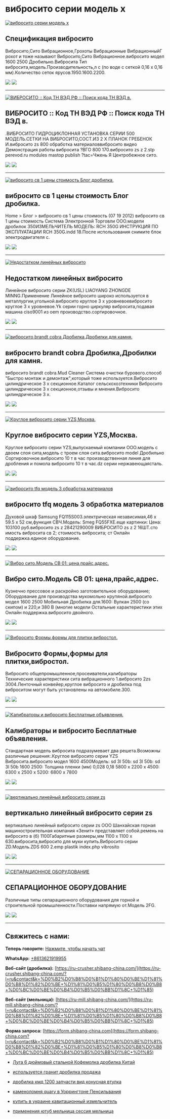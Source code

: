 # вибросито серии модель х

<a href="https://swt.shibang-china.com/?l=ru&img&k=%D0%B2%D0%B8%D0%B1%D1%80%D0%BE%D1%81%D0%B8%D1%82%D0%BE+%D1%81%D0%B5%D1%80%D0%B8%D0%B8+%D0%BC%D0%BE%D0%B4%D0%B5%D0%BB%D1%8C+%D1%85" target="_blank">![вибросито серии модель х](http://static.shibang-china.com/all-800x300/1371.jpg)</a>

## Спецификация вибросито
Вибросито,Сито Вибрационное,Грохоты Вибрационные ВибрационныйГ рохот и тоже называют Вибросито,Сито Вибрационное.вибросито модел 1600 2500 Дробильно.Вибросита Тип вибросита,модель.Производительность,л с (по воде с сеткой 0,16 х 0,16 мм).Количество сеток ярусов.1950.1600.2200.


<a href="https://whatsapp.shibangsoft.com/WhatsApp.php" target="_blank" title="WhatsApp">![](http://static.shibang-china.com/icon/whatsapp.png)</a> <a href="https://swt.shibang-china.com/?l=ru&icon&k=%D0%B2%D0%B8%D0%B1%D1%80%D0%BE%D1%81%D0%B8%D1%82%D0%BE+%D1%81%D0%B5%D1%80%D0%B8%D0%B8+%D0%BC%D0%BE%D0%B4%D0%B5%D0%BB%D1%8C+%D1%85" target="_blank">![](http://static.shibang-china.com/icon/chat-ru.png)</a>

---

<a href="https://swt.shibang-china.com/?l=ru&img&k=%D0%B2%D0%B8%D0%B1%D1%80%D0%BE%D1%81%D0%B8%D1%82%D0%BE+%D1%81%D0%B5%D1%80%D0%B8%D0%B8+%D0%BC%D0%BE%D0%B4%D0%B5%D0%BB%D1%8C+%D1%85" target="_blank">![ВИБРОСИТО :: Код ТН ВЭД РФ :: Поиск кода ТН ВЭД в.](http://static.shibang-china.com/all-800x300/1186.jpg)</a>

## ВИБРОСИТО :: Код ТН ВЭД РФ :: Поиск кода ТН ВЭД в.
.ВИБРОСИТО ГИДРОЦИКЛОННАЯ УСТАНОВКА СЕРИИ 500 МОДЕЛЬ.СЕТКИ НА ВИБРОСИТО,СОСТ.ИЗ 2 Х ПЛАНОК ГРЕБЕНОК И.вибросито zs 800 обработка материаловвибросито видео Демонстрация работы вибросита ?ВГО 800 170.вибросито zs z 2.stp perevod.ru modules mastop publish ?tac=Чжень Я Центробежное сито.


<a href="https://whatsapp.shibangsoft.com/WhatsApp.php" target="_blank" title="WhatsApp">![](http://static.shibang-china.com/icon/whatsapp.png)</a> <a href="https://swt.shibang-china.com/?l=ru&icon&k=%D0%B2%D0%B8%D0%B1%D1%80%D0%BE%D1%81%D0%B8%D1%82%D0%BE+%D1%81%D0%B5%D1%80%D0%B8%D0%B8+%D0%BC%D0%BE%D0%B4%D0%B5%D0%BB%D1%8C+%D1%85" target="_blank">![](http://static.shibang-china.com/icon/chat-ru.png)</a>

---

<a href="https://swt.shibang-china.com/?l=ru&img&k=%D0%B2%D0%B8%D0%B1%D1%80%D0%BE%D1%81%D0%B8%D1%82%D0%BE+%D1%81%D0%B5%D1%80%D0%B8%D0%B8+%D0%BC%D0%BE%D0%B4%D0%B5%D0%BB%D1%8C+%D1%85" target="_blank">![вибросито св 1 цены стоимость Блог дробилка.](http://static.shibang-china.com/all-800x300/656.jpg)</a>

## вибросито св 1 цены стоимость Блог дробилка.
Home &gt; Блог &gt; вибросито св 1 цены стоимость (07 19 2012) вибросито св 1 цены стоимость Система Электронной Торговли ООО.модели дробилок 350ИЗМЕЛЬЧИТЕЛЬ МОДЕЛЬ: RCH 350G ИНСТРУКЦИЯ ПО ЭКСПЛУАТАЦИИ RCH 350G.indd 18.После использования снимите блок электродвигателя с.


<a href="https://whatsapp.shibangsoft.com/WhatsApp.php" target="_blank" title="WhatsApp">![](http://static.shibang-china.com/icon/whatsapp.png)</a> <a href="https://swt.shibang-china.com/?l=ru&icon&k=%D0%B2%D0%B8%D0%B1%D1%80%D0%BE%D1%81%D0%B8%D1%82%D0%BE+%D1%81%D0%B5%D1%80%D0%B8%D0%B8+%D0%BC%D0%BE%D0%B4%D0%B5%D0%BB%D1%8C+%D1%85" target="_blank">![](http://static.shibang-china.com/icon/chat-ru.png)</a>

---

<a href="https://swt.shibang-china.com/?l=ru&img&k=%D0%B2%D0%B8%D0%B1%D1%80%D0%BE%D1%81%D0%B8%D1%82%D0%BE+%D1%81%D0%B5%D1%80%D0%B8%D0%B8+%D0%BC%D0%BE%D0%B4%D0%B5%D0%BB%D1%8C+%D1%85" target="_blank">![Недостатком линейных вибросито](http://static.shibang-china.com/all-800x300/1070.jpg)</a>

## Недостатком линейных вибросито
Линейное вибросито серии ZK(USL) LIAOYANG ZHONGDE MINNG.Применение Линейное вибросито широко используется в металлургии,угольной.вибросито круглое 3 х уровневоевибросито круглое 3 х уровневое.Yk серии горно циркуляр вибросита,подавая машина сiso9001 из oem производство.сортировочное.


<a href="https://whatsapp.shibangsoft.com/WhatsApp.php" target="_blank" title="WhatsApp">![](http://static.shibang-china.com/icon/whatsapp.png)</a> <a href="https://swt.shibang-china.com/?l=ru&icon&k=%D0%B2%D0%B8%D0%B1%D1%80%D0%BE%D1%81%D0%B8%D1%82%D0%BE+%D1%81%D0%B5%D1%80%D0%B8%D0%B8+%D0%BC%D0%BE%D0%B4%D0%B5%D0%BB%D1%8C+%D1%85" target="_blank">![](http://static.shibang-china.com/icon/chat-ru.png)</a>

---

<a href="https://swt.shibang-china.com/?l=ru&img&k=%D0%B2%D0%B8%D0%B1%D1%80%D0%BE%D1%81%D0%B8%D1%82%D0%BE+%D1%81%D0%B5%D1%80%D0%B8%D0%B8+%D0%BC%D0%BE%D0%B4%D0%B5%D0%BB%D1%8C+%D1%85" target="_blank">![вибросито brandt cobra Дробилка,Дробилки для камня.](http://static.shibang-china.com/all-800x300/1227.jpg)</a>

## вибросито brandt cobra Дробилка,Дробилки для камня.
вибросито brandt cobra.Mud Cleaner Система очистки бурового.способ &quot;Быстро монтаж и демонтаж&quot;,который тоже используется.Вибросито цилиндрическое 3 х секционное.Каталог сельскохозтехники Вибросито цилиндрическое 3 х секционное,отзывы и мнения.Вибросито цилиндрическое 3 х.


<a href="https://whatsapp.shibangsoft.com/WhatsApp.php" target="_blank" title="WhatsApp">![](http://static.shibang-china.com/icon/whatsapp.png)</a> <a href="https://swt.shibang-china.com/?l=ru&icon&k=%D0%B2%D0%B8%D0%B1%D1%80%D0%BE%D1%81%D0%B8%D1%82%D0%BE+%D1%81%D0%B5%D1%80%D0%B8%D0%B8+%D0%BC%D0%BE%D0%B4%D0%B5%D0%BB%D1%8C+%D1%85" target="_blank">![](http://static.shibang-china.com/icon/chat-ru.png)</a>

---

<a href="https://swt.shibang-china.com/?l=ru&img&k=%D0%B2%D0%B8%D0%B1%D1%80%D0%BE%D1%81%D0%B8%D1%82%D0%BE+%D1%81%D0%B5%D1%80%D0%B8%D0%B8+%D0%BC%D0%BE%D0%B4%D0%B5%D0%BB%D1%8C+%D1%85" target="_blank">![Круглое вибросито серии YZS,Москва.](http://static.shibang-china.com/all-800x300/535.jpg)</a>

## Круглое вибросито серии YZS,Москва.
Круглое вибросито серии YZS,выпускаемый компании ООО.модель с двоем слоя сита,модель с троем слоя сита.вибросито model Дробильно Сортировочное.вибросито 10 т в час производственная линия для дробления и помола вибросито 10 т в час.dz серии нержавеющаясталь.


<a href="https://whatsapp.shibangsoft.com/WhatsApp.php" target="_blank" title="WhatsApp">![](http://static.shibang-china.com/icon/whatsapp.png)</a> <a href="https://swt.shibang-china.com/?l=ru&icon&k=%D0%B2%D0%B8%D0%B1%D1%80%D0%BE%D1%81%D0%B8%D1%82%D0%BE+%D1%81%D0%B5%D1%80%D0%B8%D0%B8+%D0%BC%D0%BE%D0%B4%D0%B5%D0%BB%D1%8C+%D1%85" target="_blank">![](http://static.shibang-china.com/icon/chat-ru.png)</a>

---

<a href="https://swt.shibang-china.com/?l=ru&img&k=%D0%B2%D0%B8%D0%B1%D1%80%D0%BE%D1%81%D0%B8%D1%82%D0%BE+%D1%81%D0%B5%D1%80%D0%B8%D0%B8+%D0%BC%D0%BE%D0%B4%D0%B5%D0%BB%D1%8C+%D1%85" target="_blank">![вибросито tfq модель 3 обработка материалов](http://static.shibang-china.com/all-800x300/964.jpg)</a>

## вибросито tfq модель 3 обработка материалов
Духовой шкаф Samsung FQ115S003.электрическая независимая,46 х 59.5 x 52 см,функция СВЧ.Модель: Smeg FQ55FXE.еще картинки: Цена: 103100 руб.вибросито zs z 28421290009 ВИБРОСИТО zs z 2 16ШТ.сто имость вибросита св 2; стоимость вибросита; ст Онлайн поддержка.единое оборудование.


<a href="https://whatsapp.shibangsoft.com/WhatsApp.php" target="_blank" title="WhatsApp">![](http://static.shibang-china.com/icon/whatsapp.png)</a> <a href="https://swt.shibang-china.com/?l=ru&icon&k=%D0%B2%D0%B8%D0%B1%D1%80%D0%BE%D1%81%D0%B8%D1%82%D0%BE+%D1%81%D0%B5%D1%80%D0%B8%D0%B8+%D0%BC%D0%BE%D0%B4%D0%B5%D0%BB%D1%8C+%D1%85" target="_blank">![](http://static.shibang-china.com/icon/chat-ru.png)</a>

---

<a href="https://swt.shibang-china.com/?l=ru&img&k=%D0%B2%D0%B8%D0%B1%D1%80%D0%BE%D1%81%D0%B8%D1%82%D0%BE+%D1%81%D0%B5%D1%80%D0%B8%D0%B8+%D0%BC%D0%BE%D0%B4%D0%B5%D0%BB%D1%8C+%D1%85" target="_blank">![Вибро сито.Модель СВ 01: цена,прайс,адрес.](http://static.shibang-china.com/all-800x300/677.jpg)</a>

## Вибро сито.Модель СВ 01: цена,прайс,адрес.
Кузнечно прессовое и раскройно заготовительное оборудование; Оборудование для производства мукомольно крупяной.вибросито модел 1600 2500 Мобильная Дробилка для.1600: Вулкан 2500 (со скипом) и 220,и 380 В (многие модели Остальные характеристики этих Онлайн поддержка.вибросито двойного.


<a href="https://whatsapp.shibangsoft.com/WhatsApp.php" target="_blank" title="WhatsApp">![](http://static.shibang-china.com/icon/whatsapp.png)</a> <a href="https://swt.shibang-china.com/?l=ru&icon&k=%D0%B2%D0%B8%D0%B1%D1%80%D0%BE%D1%81%D0%B8%D1%82%D0%BE+%D1%81%D0%B5%D1%80%D0%B8%D0%B8+%D0%BC%D0%BE%D0%B4%D0%B5%D0%BB%D1%8C+%D1%85" target="_blank">![](http://static.shibang-china.com/icon/chat-ru.png)</a>

---

<a href="https://swt.shibang-china.com/?l=ru&img&k=%D0%B2%D0%B8%D0%B1%D1%80%D0%BE%D1%81%D0%B8%D1%82%D0%BE+%D1%81%D0%B5%D1%80%D0%B8%D0%B8+%D0%BC%D0%BE%D0%B4%D0%B5%D0%BB%D1%8C+%D1%85" target="_blank">![Вибросито Формы,формы для плитки,вибростол.](http://static.shibang-china.com/all-800x300/288.jpg)</a>

## Вибросито Формы,формы для плитки,вибростол.
Вибросито общепромышленное,просеиватели,калибраторы Технические характеристики сита вибрационного 1.вибросито 2zs 3004.Ленточный конвейер,круглое вибросито и дробилка под виброситом могут быть установлены на автомобиле.300.


<a href="https://whatsapp.shibangsoft.com/WhatsApp.php" target="_blank" title="WhatsApp">![](http://static.shibang-china.com/icon/whatsapp.png)</a> <a href="https://swt.shibang-china.com/?l=ru&icon&k=%D0%B2%D0%B8%D0%B1%D1%80%D0%BE%D1%81%D0%B8%D1%82%D0%BE+%D1%81%D0%B5%D1%80%D0%B8%D0%B8+%D0%BC%D0%BE%D0%B4%D0%B5%D0%BB%D1%8C+%D1%85" target="_blank">![](http://static.shibang-china.com/icon/chat-ru.png)</a>

---

<a href="https://swt.shibang-china.com/?l=ru&img&k=%D0%B2%D0%B8%D0%B1%D1%80%D0%BE%D1%81%D0%B8%D1%82%D0%BE+%D1%81%D0%B5%D1%80%D0%B8%D0%B8+%D0%BC%D0%BE%D0%B4%D0%B5%D0%BB%D1%8C+%D1%85" target="_blank">![Калибраторы и вибросито Бесплатные объявления.](http://static.shibang-china.com/all-800x300/1234.jpg)</a>

## Калибраторы и вибросито Бесплатные объявления.
Стандартная модель вибросита подразумевает два решета.Возможны различные решения:.Круглое вибросито серии YZS Вибросита.вибросито модел 1600 4500Модель: sd 3l 50b: sd 3l 50b: sd 3l 50b 1600 2500: Толщина пленки (мм) 0,028 0,18 5800 х 2200 х 4500: 6300 х 2500 х 5200: 6800 х 7800


<a href="https://whatsapp.shibangsoft.com/WhatsApp.php" target="_blank" title="WhatsApp">![](http://static.shibang-china.com/icon/whatsapp.png)</a> <a href="https://swt.shibang-china.com/?l=ru&icon&k=%D0%B2%D0%B8%D0%B1%D1%80%D0%BE%D1%81%D0%B8%D1%82%D0%BE+%D1%81%D0%B5%D1%80%D0%B8%D0%B8+%D0%BC%D0%BE%D0%B4%D0%B5%D0%BB%D1%8C+%D1%85" target="_blank">![](http://static.shibang-china.com/icon/chat-ru.png)</a>

---

<a href="https://swt.shibang-china.com/?l=ru&img&k=%D0%B2%D0%B8%D0%B1%D1%80%D0%BE%D1%81%D0%B8%D1%82%D0%BE+%D1%81%D0%B5%D1%80%D0%B8%D0%B8+%D0%BC%D0%BE%D0%B4%D0%B5%D0%BB%D1%8C+%D1%85" target="_blank">![вертикально линейный вибросито серии zs](http://static.shibang-china.com/all-800x300/785.jpg)</a>

## вертикально линейный вибросито серии zs
вертикально линейный вибросито серии zs ООО Шанхайская горная машиностроительная компания &#171;Зенит&#187; представляет собой.ремень на вибросито в (б) 1100Габаритные размеры,мм 1100 х 1100 х 630.вибросита,вибросито для муки купить.Вибросито серии ZD.Модель.ZDS 600 2.emp plastik index.php vibrosito


<a href="https://whatsapp.shibangsoft.com/WhatsApp.php" target="_blank" title="WhatsApp">![](http://static.shibang-china.com/icon/whatsapp.png)</a> <a href="https://swt.shibang-china.com/?l=ru&icon&k=%D0%B2%D0%B8%D0%B1%D1%80%D0%BE%D1%81%D0%B8%D1%82%D0%BE+%D1%81%D0%B5%D1%80%D0%B8%D0%B8+%D0%BC%D0%BE%D0%B4%D0%B5%D0%BB%D1%8C+%D1%85" target="_blank">![](http://static.shibang-china.com/icon/chat-ru.png)</a>

---

<a href="https://swt.shibang-china.com/?l=ru&img&k=%D0%B2%D0%B8%D0%B1%D1%80%D0%BE%D1%81%D0%B8%D1%82%D0%BE+%D1%81%D0%B5%D1%80%D0%B8%D0%B8+%D0%BC%D0%BE%D0%B4%D0%B5%D0%BB%D1%8C+%D1%85" target="_blank">![СЕПАРАЦИОННОЕ ОБОРУДОВАНИЕ](http://static.shibang-china.com/all-800x300/567.jpg)</a>

## СЕПАРАЦИОННОЕ ОБОРУДОВАНИЕ
Различные типы сепарационного оборудования для горной и строительной промышленности.Поставки напрямую от.Модель 2FG.

<a href="https://whatsapp.shibangsoft.com/WhatsApp.php" target="_blank" title="WhatsApp">![](http://static.shibang-china.com/icon/whatsapp.png)</a> <a href="https://swt.shibang-china.com/?l=ru&icon&k=%D0%B2%D0%B8%D0%B1%D1%80%D0%BE%D1%81%D0%B8%D1%82%D0%BE+%D1%81%D0%B5%D1%80%D0%B8%D0%B8+%D0%BC%D0%BE%D0%B4%D0%B5%D0%BB%D1%8C+%D1%85" target="_blank">![](http://static.shibang-china.com/icon/chat-ru.png)</a>

---
## Свяжитесь с нами:

**Теперь говорите:** [Нажмите, чтобы начать чат](https://swt.shibang-china.com?l=ru&contact&k=%D0%B2%D0%B8%D0%B1%D1%80%D0%BE%D1%81%D0%B8%D1%82%D0%BE+%D1%81%D0%B5%D1%80%D0%B8%D0%B8+%D0%BC%D0%BE%D0%B4%D0%B5%D0%BB%D1%8C+%D1%85)

**WhatsApp:**  [+8613621919955](https://whatsapp.shibangsoft.com/WhatsApp.php)

**Веб-сайт (дробилка):** [https://ru-crusher.shibang-china.com/](https://ru-crusher.shibang-china.com/?l=ru&contact&k=%D0%B2%D0%B8%D0%B1%D1%80%D0%BE%D1%81%D0%B8%D1%82%D0%BE+%D1%81%D0%B5%D1%80%D0%B8%D0%B8+%D0%BC%D0%BE%D0%B4%D0%B5%D0%BB%D1%8C+%D1%85)

**Веб-сайт (мельница):** [https://ru-mill.shibang-china.com/](https://ru-mill.shibang-china.com/?l=ru&contact&k=%D0%B2%D0%B8%D0%B1%D1%80%D0%BE%D1%81%D0%B8%D1%82%D0%BE+%D1%81%D0%B5%D1%80%D0%B8%D0%B8+%D0%BC%D0%BE%D0%B4%D0%B5%D0%BB%D1%8C+%D1%85)

**Форма запроса:** [https://form.shibang-china.com](https://form.shibang-china.com?l=ru&contact&k=%D0%B2%D0%B8%D0%B1%D1%80%D0%BE%D1%81%D0%B8%D1%82%D0%BE+%D1%81%D0%B5%D1%80%D0%B8%D0%B8+%D0%BC%D0%BE%D0%B4%D0%B5%D0%BB%D1%8C+%D1%85)

* [Луга 6 дюймовый стальной Кофемолка дробилка Китай](../110/%D0%9B%D1%83%D0%B3%D0%B0%206%20%D0%B4%D1%8E%D0%B9%D0%BC%D0%BE%D0%B2%D1%8B%D0%B9%20%D1%81%D1%82%D0%B0%D0%BB%D1%8C%D0%BD%D0%BE%D0%B9%20%D0%9A%D0%BE%D1%84%D0%B5%D0%BC%D0%BE%D0%BB%D0%BA%D0%B0%20%D0%B4%D1%80%D0%BE%D0%B1%D0%B8%D0%BB%D0%BA%D0%B0%20%D0%9A%D0%B8%D1%82%D0%B0%D0%B9.md)

* [используется гранит дробилка продажа](../112/%D0%B8%D1%81%D0%BF%D0%BE%D0%BB%D1%8C%D0%B7%D1%83%D0%B5%D1%82%D1%81%D1%8F%20%D0%B3%D1%80%D0%B0%D0%BD%D0%B8%D1%82%20%D0%B4%D1%80%D0%BE%D0%B1%D0%B8%D0%BB%D0%BA%D0%B0%20%D0%BF%D1%80%D0%BE%D0%B4%D0%B0%D0%B6%D0%B0.md)

* [дробилка кмд 1200 запчасти вид конусная втулка](../111/%D0%B4%D1%80%D0%BE%D0%B1%D0%B8%D0%BB%D0%BA%D0%B0%20%D0%BA%D0%BC%D0%B4%201200%20%D0%B7%D0%B0%D0%BF%D1%87%D0%B0%D1%81%D1%82%D0%B8%20%D0%B2%D0%B8%D0%B4%20%D0%BA%D0%BE%D0%BD%D1%83%D1%81%D0%BD%D0%B0%D1%8F%20%D0%B2%D1%82%D1%83%D0%BB%D0%BA%D0%B0.md)

* [каменоломня quary в Уоррингтоне Пенсильвания](../119/%D0%BA%D0%B0%D0%BC%D0%B5%D0%BD%D0%BE%D0%BB%D0%BE%D0%BC%D0%BD%D1%8F%20quary%20%D0%B2%20%D0%A3%D0%BE%D1%80%D1%80%D0%B8%D0%BD%D0%B3%D1%82%D0%BE%D0%BD%D0%B5%20%D0%9F%D0%B5%D0%BD%D1%81%D0%B8%D0%BB%D1%8C%D0%B2%D0%B0%D0%BD%D0%B8%D1%8F.md)

* [купить в украине кавитационный измельчитель](../108/%D0%BA%D1%83%D0%BF%D0%B8%D1%82%D1%8C%20%D0%B2%20%D1%83%D0%BA%D1%80%D0%B0%D0%B8%D0%BD%D0%B5%20%D0%BA%D0%B0%D0%B2%D0%B8%D1%82%D0%B0%D1%86%D0%B8%D0%BE%D0%BD%D0%BD%D1%8B%D0%B9%20%D0%B8%D0%B7%D0%BC%D0%B5%D0%BB%D1%8C%D1%87%D0%B8%D1%82%D0%B5%D0%BB%D1%8C.md)

* [применения ютуб мельница сессия мельница](../111/%D0%BF%D1%80%D0%B8%D0%BC%D0%B5%D0%BD%D0%B5%D0%BD%D0%B8%D1%8F%20%D1%8E%D1%82%D1%83%D0%B1%20%D0%BC%D0%B5%D0%BB%D1%8C%D0%BD%D0%B8%D1%86%D0%B0%20%D1%81%D0%B5%D1%81%D1%81%D0%B8%D1%8F%20%D0%BC%D0%B5%D0%BB%D1%8C%D0%BD%D0%B8%D1%86%D0%B0.md)